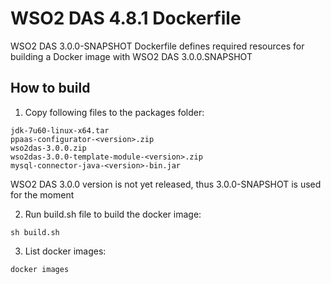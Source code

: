 # WSO2 DAS 4.8.1 Dockerfile

WSO2 DAS 3.0.0-SNAPSHOT Dockerfile defines required resources for building a Docker image with WSO2 DAS 3.0.0.SNAPSHOT

## How to build

1. Copy following files to the packages folder:
```
jdk-7u60-linux-x64.tar
ppaas-configurator-<version>.zip
wso2das-3.0.0.zip
wso2das-3.0.0-template-module-<version>.zip
mysql-connector-java-<version>-bin.jar
```

WSO2 DAS 3.0.0 version is not yet released, thus 3.0.0-SNAPSHOT is used for the moment

2. Run build.sh file to build the docker image:
```
sh build.sh
```

3. List docker images:
```
docker images
```
